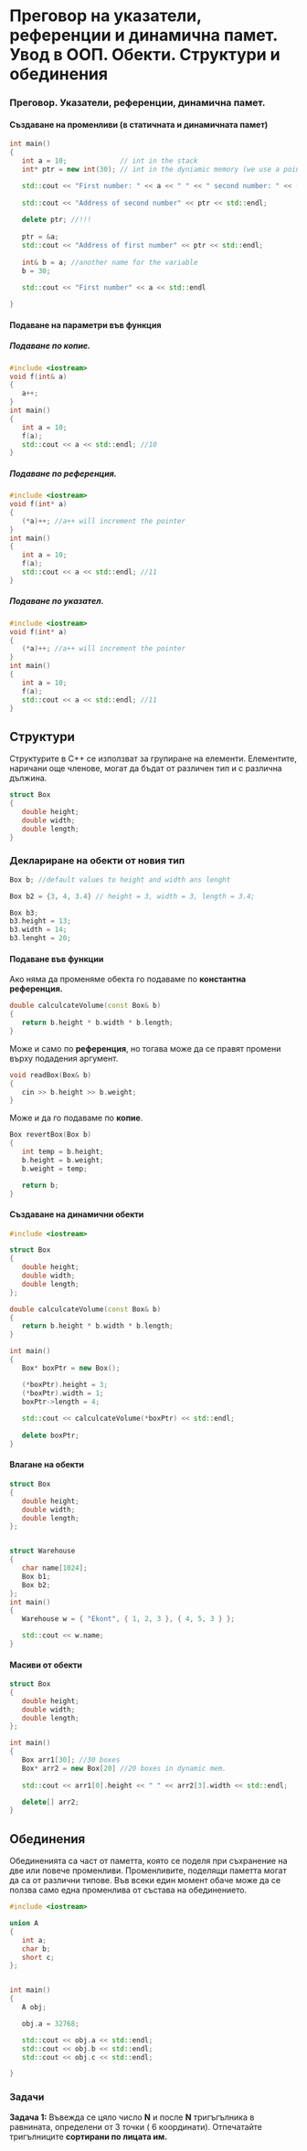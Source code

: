 #  Преговор на указатели, референции и динамична памет. Увод в ООП. Обекти. Структури и обединения


###  Преговор. Указатели, референции, динамична памет.

#### Създаване на променливи (в статичната и динамичната памет)
 ```c++
int main()
{
	int a = 10;				// int in the stack
	int* ptr = new int(30); // int in the dyniamic memory (we use a pointer on the stack to point to the int)

	std::cout << "First number: " << a << " " << " second number: " << (*ptr) << std::endl;
	
	std::cout << "Address of second number" << ptr << std::endl;
	
	delete ptr; //!!! 
	
	ptr = &a;
	std::cout << "Address of first number" << ptr << std::endl;
	
	int& b = a; //another name for the variable
	b = 30;
	
	std::cout << "First number" << a << std::endl 

}
 ```
#### Подаване на параметри във функция

##### Подаване по копие.

 ```c++
#include <iostream>
void f(int& a)
{
	a++;
}
int main()
{
	int a = 10;
	f(a);
	std::cout << a << std::endl; //10
}
 ```
##### Подаване по референция.

 ```c++
 #include <iostream>
void f(int* a)
{
	(*a)++; //a++ will increment the pointer
}
int main()
{
	int a = 10;
	f(a);
	std::cout << a << std::endl; //11
}
 ```
##### Подаване по указател.

 ```c++
#include <iostream>
void f(int* a)
{
	(*a)++; //a++ will increment the pointer
}
int main()
{
	int a = 10;
	f(a);
	std::cout << a << std::endl; //11
}
 ```
##  Структури

Структурите в C++ се използват за групиране на елементи. Елементите, наричани още членове, могат да бъдат от различен тип и с различна дължина.
 ```c++
struct Box
{
	double height;
	double width;
	double length;
}
 ```

###  Деклариране на обекти от новия тип
 ```c++
Box b; //default values to height and width ans lenght

Box b2 = {3, 4, 3.4} // height = 3, width = 3, length = 3.4;

Box b3;
b3.height = 13;
b3.width = 14;
b3.lenght = 20;
 ```
	
#### Подаване във функции
Ако няма да променяме обекта го подаваме по **константна референция.**
 ```c++
double calculcateVolume(const Box& b)
{
    return b.height * b.width * b.length;
}
```
   Може и само по **референция**, но тогава може да се правят промени върху подадения аргумент. 
   
 ```c++
void readBox(Box& b)
{
    cin >> b.height >> b.weight;
}
 ```
Може и да го подаваме по **копие**.
 ```c++
Box revertBox(Box b)
{
    int temp = b.height;
    b.height = b.weight;
    b.weight = temp;

    return b;
}
```
#### Създаване на динамични обекти
 ```c++
#include <iostream>

struct Box
{
	double height;
	double width;
	double length;
};

double calculcateVolume(const Box& b)
{
    return b.height * b.width * b.length;
}

int main()
{
	Box* boxPtr = new Box();

	(*boxPtr).height = 3;
	(*boxPtr).width = 1;
	boxPtr->length = 4;
	
	std::cout << calculcateVolume(*boxPtr) << std::endl;
	
	delete boxPtr;
}
```

#### Влагане на обекти
 ```c++
struct Box
{
	double height;
	double width;
	double length;
};


struct Warehouse
{
	char name[1024];
	Box b1;
	Box b2;
};
int main()
{
	Warehouse w = { "Ekont", { 1, 2, 3 }, { 4, 5, 3 } };

	std::cout << w.name;
}
```

#### Масиви от обекти
 ```c++
struct Box
{
	double height;
	double width;
	double length;
};

int main()
{
	Box arr1[30]; //30 boxes
	Box* arr2 = new Box[20] //20 boxes in dynamic mem.
	
	std::cout << arr1[0].height << " " << arr2[3].width << std::endl;

	delete[] arr2;
}
```
##  Обединения 
Обединенията са част от паметта, която се поделя при съхранение на две или повече променливи. Променливите, поделящи паметта могат да са от различни типове. Във всеки един момент обаче може да се ползва само една променлива от състава на обединението.

 ```c++
#include <iostream>

union A
{
	int a;
	char b;
	short c;
};


int main()
{
	A obj;

	obj.a = 32768;

	std::cout << obj.a << std::endl;
	std::cout << obj.b << std::endl;	
	std::cout << obj.c << std::endl;

}
```


### Задачи

**Задача 1:** Въвежда се цяло число **N**  и после **N** тригъгълника в равнината, определени от 3 точки ( 6 координати).
Отпечатайте тригълниците **сортирани по лицата им.**
